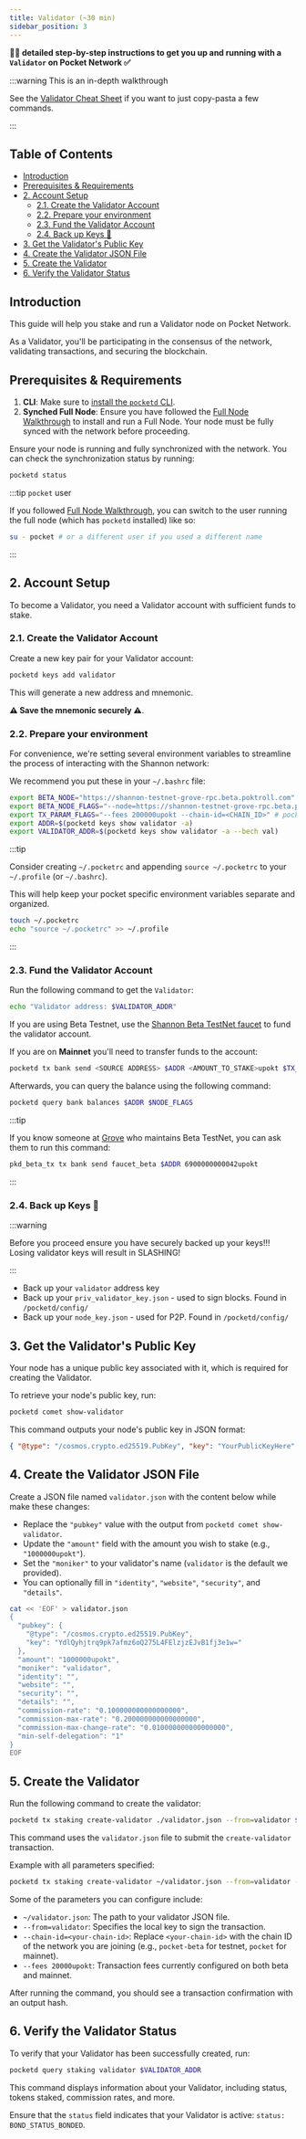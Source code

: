 ```yaml
---
title: Validator (~30 min)
sidebar_position: 3
---
```


**🧑‍🔬 detailed step-by-step instructions to get you up and running with a `Validator` on Pocket Network ✅**

:::warning This is an in-depth walkthrough

See the [Validator Cheat Sheet](../1_cheat_sheets/3_validator_cheatsheet.md) if you want to just copy-pasta a few commands.

:::

## Table of Contents <!-- omit in toc -->

- [Introduction](#introduction)
- [Prerequisites \& Requirements](#prerequisites--requirements)
- [2. Account Setup](#2-account-setup)
  - [2.1. Create the Validator Account](#21-create-the-validator-account)
  - [2.2. Prepare your environment](#22-prepare-your-environment)
  - [2.3. Fund the Validator Account](#23-fund-the-validator-account)
  - [2.4. Back up Keys 🔑](#24-back-up-keys-)
- [3. Get the Validator's Public Key](#3-get-the-validators-public-key)
- [4. Create the Validator JSON File](#4-create-the-validator-json-file)
- [5. Create the Validator](#5-create-the-validator)
- [6. Verify the Validator Status](#6-verify-the-validator-status)

## Introduction

This guide will help you stake and run a Validator node on Pocket Network.

As a Validator, you'll be participating in the consensus of the network, validating transactions, and securing the blockchain.

## Prerequisites & Requirements

1. **CLI**: Make sure to [install the `pocketd` CLI](../../2_explore/2_account_management/1_pocketd_cli.md).
2. **Synched Full Node**: Ensure you have followed the [Full Node Walkthrough](1_full_node_binary.md) to install and run a Full Node. Your node must be fully synced with the network before proceeding.

Ensure your node is running and fully synchronized with the network. You can check the synchronization status by running:

```bash
pocketd status
```

:::tip `pocket` user

If you followed [Full Node Walkthrough](1_full_node_binary.md), you can switch
to the user running the full node (which has `pocketd` installed) like so:

```bash
su - pocket # or a different user if you used a different name
```

:::

## 2. Account Setup

To become a Validator, you need a Validator account with sufficient funds to stake.

### 2.1. Create the Validator Account

Create a new key pair for your Validator account:

```bash
pocketd keys add validator
```

This will generate a new address and mnemonic.

**⚠️ Save the mnemonic securely ⚠️**.

### 2.2. Prepare your environment

For convenience, we're setting several environment variables to streamline
the process of interacting with the Shannon network:

We recommend you put these in your `~/.bashrc` file:

```bash
export BETA_NODE="https://shannon-testnet-grove-rpc.beta.poktroll.com"
export BETA_NODE_FLAGS="--node=https://shannon-testnet-grove-rpc.beta.poktroll.com"
export TX_PARAM_FLAGS="--fees 200000upokt --chain-id=<CHAIN_ID>" # pocket_beta, pocket
export ADDR=$(pocketd keys show validator -a)
export VALIDATOR_ADDR=$(pocketd keys show validator -a --bech val)
```

:::tip

Consider creating `~/.pocketrc` and appending `source ~/.pocketrc` to
your `~/.profile` (or `~/.bashrc`).

This will help keep your pocket specific environment variables separate and organized.

```bash
touch ~/.pocketrc
echo "source ~/.pocketrc" >> ~/.profile
```

:::

### 2.3. Fund the Validator Account

Run the following command to get the `Validator`:

```bash
echo "Validator address: $VALIDATOR_ADDR"
```

If you are using Beta Testnet, use the [Shannon Beta TestNet faucet](https://faucet.beta.testnet.pokt.network/) to fund the validator account.

If you are on **Mainnet** you'll need to transfer funds to the account:

```bash
pocketd tx bank send <SOURCE ADDRESS> $ADDR <AMOUNT_TO_STAKE>upokt $TX_PARAM_FLAGS
```

Afterwards, you can query the balance using the following command:

```bash
pocketd query bank balances $ADDR $NODE_FLAGS
```

:::tip

If you know someone at [Grove](https://grove.city) who maintains Beta TestNet, you
can ask them to run this command:

```bash
pkd_beta_tx tx bank send faucet_beta $ADDR 6900000000042upokt
```

:::

### 2.4. Back up Keys 🔑

:::warning 

Before you proceed ensure you have securely backed up your keys!!! Losing validator keys will result in SLASHING!

:::

- Back up your `validator` address key
- Back up your `priv_validator_key.json` - used to sign blocks. Found in `/pocketd/config/`
- Back up your `node_key.json` - used for P2P. Found in `/pocketd/config/`


## 3. Get the Validator's Public Key

Your node has a unique public key associated with it, which is required for creating the Validator.

To retrieve your node's public key, run:

```bash
pocketd comet show-validator
```

This command outputs your node's public key in JSON format:

```json
{ "@type": "/cosmos.crypto.ed25519.PubKey", "key": "YourPublicKeyHere" }
```

## 4. Create the Validator JSON File

Create a JSON file named `validator.json` with the content below while make these changes:

- Replace the `"pubkey"` value with the output from `pocketd comet show-validator`.
- Update the `"amount"` field with the amount you wish to stake (e.g., `"1000000upokt"`).
- Set the `"moniker"` to your validator's name (`validator` is the default we provided).
- You can optionally fill in `"identity"`, `"website"`, `"security"`, and `"details"`.

```bash
cat << 'EOF' > validator.json
{
  "pubkey": {
    "@type": "/cosmos.crypto.ed25519.PubKey",
    "key": "YdlQyhjtrq9pk7afmz6oQ275L4FElzjzEJvB1fj3e1w="
  },
  "amount": "1000000upokt",
  "moniker": "validator",
  "identity": "",
  "website": "",
  "security": "",
  "details": "",
  "commission-rate": "0.100000000000000000",
  "commission-max-rate": "0.200000000000000000",
  "commission-max-change-rate": "0.010000000000000000",
  "min-self-delegation": "1"
}
EOF
```

## 5. Create the Validator

Run the following command to create the validator:

```bash
pocketd tx staking create-validator ./validator.json --from=validator $TX_PARAM_FLAGS
```

This command uses the `validator.json` file to submit the `create-validator` transaction.

Example with all parameters specified:

```bash
pocketd tx staking create-validator ~/validator.json --from=validator --chain-id=<CHAIN_ID> --fees 200000upokt
```

Some of the parameters you can configure include:

- `~/validator.json`: The path to your validator JSON file.
- `--from=validator`: Specifies the local key to sign the transaction.
- `--chain-id=<your-chain-id>`: Replace `<your-chain-id>` with the chain ID of the network you are joining (e.g., `pocket-beta` for testnet, `pocket` for mainnet).
- `--fees 20000upokt`: Transaction fees currently configured on both beta and mainnet.

After running the command, you should see a transaction confirmation with an output hash.

## 6. Verify the Validator Status

To verify that your Validator has been successfully created, run:

```bash
pocketd query staking validator $VALIDATOR_ADDR
```

This command displays information about your Validator, including status, tokens staked, commission rates, and more.

Ensure that the `status` field indicates that your Validator is active: `status: BOND_STATUS_BONDED`.
